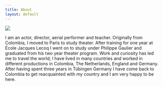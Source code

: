 ```yaml
---
title: About
layout: default
---
```


<div class="row">
  <div class="col-md-12">
    <img class="img-title" src={{ site.data.images.pic_024.path }}>
  </div>
</div>

<div>
  <p>
    I am an actor, director, aerial performer and teacher. Originally from
    Colombia, I moved to Paris to study theater. After training for one year at
    École Jacques Lecoq I went on to study under Philippe Gaulier and graduated
    from his two year theater program. Work and curiosity has led me to travel the
    world; I have lived in many countries and worked in different productions in
    Colombia, The Netherlands, England and Germany. After having spent three years
    in Tübingen Germany I have come back to Colombia to get reacquainted with my
    country and I am very happy to be here.
  </p>
</div>
